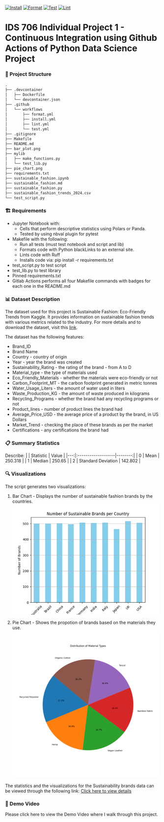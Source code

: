 [![Install](https://github.com/nogibjj/Nruta_Individual_Project_1/actions/workflows/install.yml/badge.svg)](https://github.com/nogibjj/Nruta_Individual_Project_1/actions/workflows/install.yml)
[![Format](https://github.com/nogibjj/Nruta_Individual_Project_1/actions/workflows/format.yml/badge.svg)](https://github.com/nogibjj/Nruta_Individual_Project_1/actions/workflows/format.yml)
[![Test](https://github.com/nogibjj/Nruta_Individual_Project_1/actions/workflows/test.yml/badge.svg)](https://github.com/nogibjj/Nruta_Individual_Project_1/actions/workflows/test.yml)
[![Lint](https://github.com/nogibjj/Nruta_Individual_Project_1/actions/workflows/lint.yml/badge.svg)](https://github.com/nogibjj/Nruta_Individual_Project_1/actions/workflows/lint.yml)

# IDS 706 Individual Project 1 - Continuous Integration using Github Actions of Python Data Science Project

### 📂 Project Structure
```
.
├── .devcontainer
│   ├── Dockerfile
│   └── devcontainer.json
├── .github
│   └── workflows
│       ├── format.yml
│       ├── install.yml
│       ├── lint.yml
│       └── test.yml
├── .gitignore
├── Makefile
├── README.md
├── bar_plot.png
├── mylib
│   ├── make_functions.py
│   └── test_lib.py
├── pie_chart.png
├── requirements.txt
├── sustainable_fashion.ipynb
├── sustainable_fashion.md
├── sustainable_fashion.py
├── sustainable_fashion_trends_2024.csv
└── test_script.py
```

### 🏗️ Requirements
- Jupyter Notebook with: 
    - Cells that perform descriptive statistics using Polars or Panda.
    - Tested by using nbval plugin for pytest
- Makefile with the following:
    - Run all tests (must test notebook and script and lib)
    - Formats code with Python blackLinks to an external site.
    - Lints code with Ruff
    - Installs code via:  pip install -r requirements.txt
- test_script.py to test script
- test_lib.py to test library
- Pinned requirements.txt
- Gitlab Actions performs all four Makefile commands with badges for each one in the README.md

### 📊 Dataset Description
The dataset used for this project is Sustainable Fashion: Eco-Friendly Trends from Kaggle. It provides information on sustainable fashion trends with various metrics related to the industry. For more details and to download the dataset, visit this [link](https://www.kaggle.com/datasets/waqi786/sustainable-fashion-eco-friendly-trends).

The dataset has the following features:
- Brand_ID
- Brand Name
- Country - country of origin
- Year - year the brand was created
- Sustainability_Rating - the rating of the brand - from A to D
- Material_type - the type of materials used
- Eco_Friendly_Materials - whether the materials were eco-friendly or not
- Carbon_Footprint_MT - the carbon footprint generated in metric tonnes
- Water_Usage_Liters - the amount of water used in liters
- Waste_Production_KG - the amount of waste produced in kilograms
- Recycling_Programs - whether the brand had any recycling programs or not
- Product_lines - number of product lines the brand had
- Average_Price_USD - the average price of a product by the brand, in US Dollars
- Market_Trend - checking the place of these brands as per the market
- Certifications - any certifications the brand had

### 📋 Summary Statistics 

Describe:
|    | Statistic          |   Value |
|---:|:-------------------|--------:|
|  0 | Mean               | 250.318 |
|  1 | Median             | 250.65  |
|  2 | Standard Deviation | 142.802 |

### 🔍 Visualizations
The script generates two visualizations:

1. Bar Chart - Displays the number of sustainable fashion brands by the countries.
![sustainablebrand_viz1](bar_plot.png)

2. Pie Chart - Shows the propotion of brands based on the materials they use.
![sustainablebrand_viz2](pie_chart.png)

The statistics and the visualizations for the Sustainability brands data can be viewed through the following link:
[Click here to view details](sustainable_fashion.md)

### 🎥 Demo Video
Please click here to view the Demo Video where I walk through this project.
